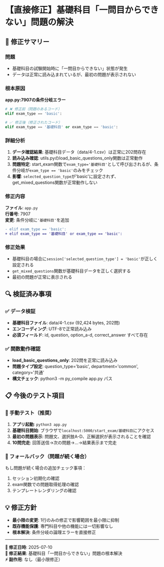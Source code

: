 # 【直接修正】基礎科目「一問目からできない」問題の解決

## 🎯 修正サマリー

### 問題
- 基礎科目の試験開始時に「一問目からできない」状態が発生
- データは正常に読み込まれているが、最初の問題が表示されない

### 根本原因
**app.py:7907の条件分岐エラー**
```python
# ❌ 修正前（問題のあるコード）
elif exam_type == 'basic':

# ✅ 修正後（修正されたコード）  
elif exam_type == '基礎科目' or exam_type == 'basic':
```

### 詳細分析
1. **データ確認結果**: 基礎科目データ（data/4-1.csv）は正常に202問存在
2. **読み込み確認**: utils.pyのload_basic_questions_only関数は正常動作
3. **問題特定**: start_exam関数で`exam_type='基礎科目'`として呼び出されるが、条件分岐が`exam_type == 'basic'`のみをチェック
4. **影響**: `selected_question_type`が'basic'に設定されず、get_mixed_questions関数が正常動作しない

### 修正内容
**ファイル**: `app.py`  
**行番号**: 7907  
**変更**: 条件分岐に`'基礎科目'`を追加

```diff
- elif exam_type == 'basic':
+ elif exam_type == '基礎科目' or exam_type == 'basic':
```

### 修正効果
- 基礎科目の場合に`session['selected_question_type'] = 'basic'`が正しく設定される
- `get_mixed_questions`関数が基礎科目データを正しく選択する
- 最初の問題が正常に表示される

## 🔍 検証済み事項

### ✅ データ検証
- **基礎科目ファイル**: data/4-1.csv (92,424 bytes, 202問)
- **エンコーディング**: UTF-8で正常読み込み
- **必須フィールド**: id, question, option_a-d, correct_answer すべて存在

### ✅ 関数動作確認
- **load_basic_questions_only**: 202問を正常に読み込み
- **問題タイプ設定**: question_type='basic', department='common', category='共通'
- **構文チェック**: python3 -m py_compile app.py パス

## 📋 今後のテスト項目

### 🧪 手動テスト（推奨）
1. **アプリ起動**: `python3 app.py`
2. **基礎科目開始**: ブラウザで`localhost:5000/start_exam/基礎科目`にアクセス
3. **最初の問題表示**: 問題文、選択肢A-D、正解選択が表示されることを確認
4. **10問完走**: 回答送信→次の問題→...→結果表示まで完走

### 🔧 フォールバック（問題が続く場合）
もし問題が続く場合の追加チェック事項：
1. セッション初期化の確認
2. exam関数での問題取得処理の確認  
3. テンプレートレンダリングの確認

## 💡 修正方針
- **最小限の変更**: 1行のみの修正で影響範囲を最小限に抑制
- **既存機能保護**: 専門科目や他の機能には一切影響なし
- **根本解決**: 条件分岐の論理エラーを直接修正

---

**📅 修正日時**: 2025-07-10  
**🎯 修正結果**: 基礎科目「一問目からできない」問題の根本解決  
**⚡ 副作用**: なし（最小限修正）